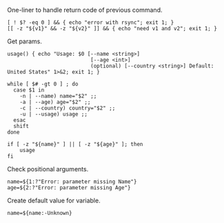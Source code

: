 One-liner to handle return code of previous command.

```
[ ! $? -eq 0 ] && { echo "error with rsync"; exit 1; }
[[ -z "${v1}" && -z "${v2}" ]] && { echo "need v1 and v2"; exit 1; }
```

Get params.

```
usage() { echo "Usage: $0 [--name <string>]
                           [--age <int>]
                           (optional) [--country <string>] Default: United States" 1>&2; exit 1; }

while [ $# -gt 0 ] ; do
  case $1 in
    -n | --name) name="$2" ;;
    -a | --age) age="$2" ;;
    -c | --country) country="$2" ;;
    -u | --usage) usage ;;
  esac
  shift
done

if [ -z "${name}" ] || [ -z "${age}" ]; then
    usage
fi

```

Check positional arguments.

```
name=${1:?"Error: parameter missing Name"}
age=${2:?"Error: parameter missing Age"}
```

Create default value for variable.

`name=${name:-Unknown}`
